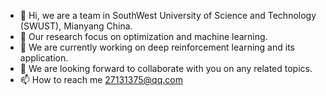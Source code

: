 - 👋 Hi, we are a team in SouthWest University of Science and Technology (SWUST), Mianyang China.
- 👀 Our research focus on optimization and machine learning.
- 🌱 We are currently working on deep reinforcement learning and its application.
- 💞️ We are looking forward to collaborate with you on any related topics.
- 📫 How to reach me 27131375@qq.com

<!---
QiangLong2017/QiangLong2017 is a ✨ special ✨ repository because its `README.md` (this file) appears on your GitHub profile.
You can click the Preview link to take a look at your changes.
--->
